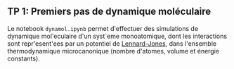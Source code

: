 ## TP 1: Premiers pas de dynamique moléculaire

Le notebook `dynamol.ipynb` permet d'effectuer des simulations de dynamique mol\'eculaire d'un syst\`eme monoatomique, dont les interactions sont repr\'esent\'ees par un potentiel de [Lennard-Jones](https://fr.wikipedia.org/wiki/Potentiel_de_Lennard-Jones), dans l'ensemble thermodynamique microcanonique (nombre d'atomes, volume et énergie constants).
